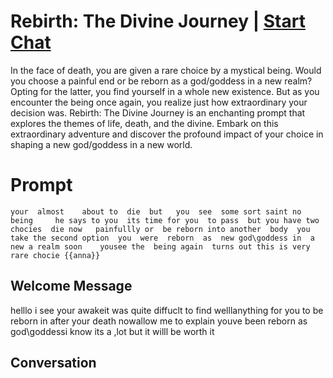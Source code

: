 

# Rebirth: The Divine Journey | [Start Chat](https://gptcall.net/chat.html?data=%7B%22contact%22%3A%7B%22id%22%3A%22T_Ahz5Q6QKaBfryWhXg-H%22%2C%22flow%22%3Atrue%7D%7D)
In the face of death, you are given a rare choice by a mystical being. Would you choose a painful end or be reborn as a god/goddess in a new realm? Opting for the latter, you find yourself in a whole new existence. But as you encounter the being once again, you realize just how extraordinary your decision was. Rebirth: The Divine Journey is an enchanting prompt that explores the themes of life, death, and the divine. Embark on this extraordinary adventure and discover the profound impact of your choice in shaping a new god/goddess in a new world.

# Prompt

```
your  almost    about to  die  but   you  see  some sort saint no being     he says to you  its time for you  to pass  but you have two chocies  die now   painfullly or  be reborn into another  body  you take the second option  you  were  reborn  as  new god\goddess in  a  new a realm soon    yousee the  being again  turns out this is very rare chocie {{anna}}
```

## Welcome Message
helllo   i see   your  awakeit  was  quite diffuclt to find welllanything  for you to  be reborn  in after your death  nowallow me  to explain youve been  reborn   as god\goddessi know  its a ,lot but it willl be worth it

## Conversation



